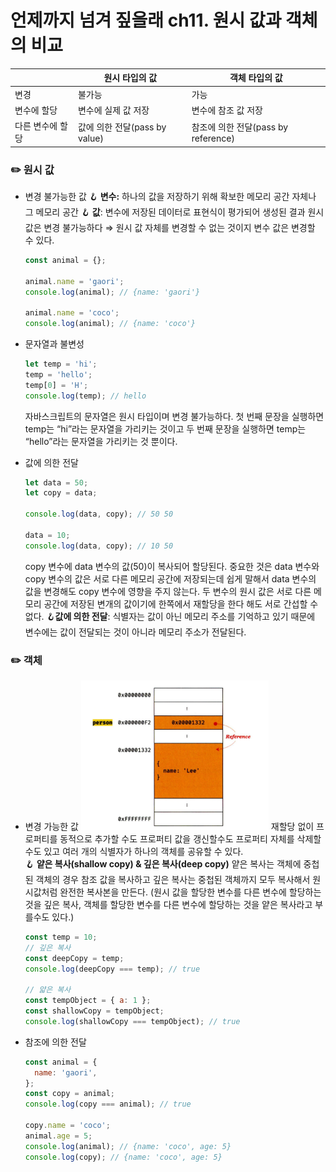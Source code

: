 # 언제까지 넘겨 짚을래 ch11. 원시 값과 객체의 비교

|                  | 원시 타입의 값                | 객체 타입의 값                      |
| ---------------- | ----------------------------- | ----------------------------------- |
| 변경             | 불가능                        | 가능                                |
| 변수에 할당      | 변수에 실제 값 저장           | 변수에 참조 값 저장                 |
| 다른 변수에 할당 | 값에 의한 전달(pass by value) | 참조에 의한 전달(pass by reference) |

### ✏️ 원시 값

- 변경 불가능한 값
  🪝 **변수:** 하나의 값을 저장하기 위해 확보한 메모리 공간 자체나 그 메모리 공간
  🪝 **값**: 변수에 저장된 데이터로 표현식이 평가되어 생성된 결과
  원시 값은 변경 불가능하다 ⇒ 원시 값 자체를 변경할 수 없는 것이지 변수 값은 변경할 수 있다.

  ```jsx
  const animal = {};

  animal.name = 'gaori';
  console.log(animal); // {name: 'gaori'}

  animal.name = 'coco';
  console.log(animal); // {name: 'coco'}
  ```

- 문자열과 불변성
  ```jsx
  let temp = 'hi';
  temp = 'hello';
  temp[0] = 'H';
  console.log(temp); // hello
  ```
  자바스크립트의 문자열은 원시 타입이며 변경 불가능하다. 첫 번째 문장을 실행하면 temp는 “hi”라는 문자열을 가리키는 것이고 두 번째 문장을 실행하면 temp는 “hello”라는 문자열을 가리키는 것 뿐이다.
- 값에 의한 전달

  ```jsx
  let data = 50;
  let copy = data;

  console.log(data, copy); // 50 50

  data = 10;
  console.log(data, copy); // 10 50
  ```

  copy 변수에 data 변수의 값(50)이 복사되어 할당된다. 중요한 것은 data 변수와 copy 변수의 값은 서로 다른 메모리 공간에 저장되는데 쉽게 말해서 data 변수의 값을 변경해도 copy 변수에 영향을 주지 않는다.
  두 변수의 원시 값은 서로 다른 메모리 공간에 저장된 변개의 값이기에 한쪽에서 재할당을 한다 해도 서로 간섭할 수 없다.
  🪝**값에 의한 전달**: 식별자는 값이 아닌 메모리 주소를 기억하고 있기 때문에 변수에는 값이 전달되는 것이 아니라 메모리 주소가 전달된다.

### ✏️ 객체

- 변경 가능한 값
  <img src="./img.png" width="300px">
  재할당 없이 프로퍼티를 동적으로 추가할 수도 프로퍼티 값을 갱신할수도 프로퍼티 자체를 삭제할수도 있고 여러 개의 식별자가 하나의 객체를 공유할 수 있다.
  <br />
  🪝 **얕은 복사(shallow copy) & 깊은 복사(deep copy)**
  얕은 복사는 객체에 중첩된 객체의 경우 참조 값을 복사하고 깊은 복사는 중첩된 객체까지 모두 복사해서 원시값처럼 완전한 복사본을 만든다. (원시 값을 할당한 변수를 다른 변수에 할당하는 것을 깊은 복사, 객체를 할당한 변수를 다른 변수에 할당하는 것을 얕은 복사라고 부를수도 있다.)

  ```jsx
  const temp = 10;
  // 깊은 복사
  const deepCopy = temp;
  console.log(deepCopy === temp); // true

  // 얇은 복사
  const tempObject = { a: 1 };
  const shallowCopy = tempObject;
  console.log(shallowCopy === tempObject); // true
  ```

- 참조에 의한 전달

  ```jsx
  const animal = {
    name: 'gaori',
  };
  const copy = animal;
  console.log(copy === animal); // true

  copy.name = 'coco';
  animal.age = 5;
  console.log(animal); // {name: 'coco', age: 5}
  console.log(copy); // {name: 'coco', age: 5}
  ```
